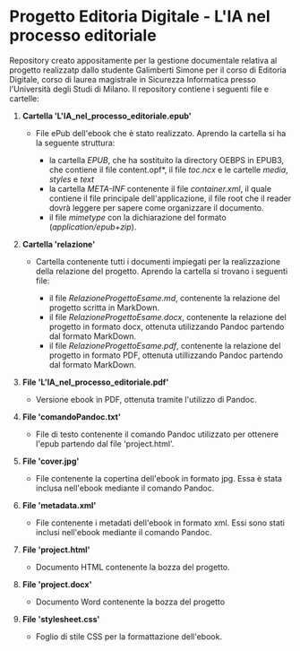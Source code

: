 # Progetto Editoria Digitale - L'IA nel processo editoriale
Repository creato appositamente per la gestione documentale relativa al progetto realizzatp dallo studente Galimberti Simone per il corso di Editoria Digitale, corso di laurea magistrale in Sicurezza Informatica presso l'Università degli Studi di Milano. Il repository contiene i seguenti file e cartelle:

1. **Cartella 'L'IA_nel_processo_editoriale.epub'**
   
   * File ePub dell'ebook che è stato realizzato. Aprendo la cartella si ha la seguente struttura:
     
     * la cartella *EPUB*, che ha sostituito la directory OEBPS in EPUB3, che contiene il file content.opf*, il file *toc.ncx* e le cartelle *media*, *styles* e *text*
     * la cartella *META-INF* contenente il file *container.xml*, il quale contiene il file principale dell'applicazione, il file root che il reader dovrà leggere per sapere come         organizzare il documento.
     * il file *mimetype* con la dichiarazione del formato (*application/epub+zip*).

2. **Cartella 'relazione'**

   * Cartella contenente tutti i documenti impiegati per la realizzazione della relazione del progetto. Aprendo la cartella si trovano i seguenti file:

     * il file *RelazioneProgettoEsame.md*, contenente la relazione del progetto scritta in MarkDown.
     * il file *RelazioneProgettoEsame.docx*, contenente la relazione del progetto in formato docx, ottenuta utilizzando Pandoc partendo dal formato MarkDown.
     * il file *RelazioneProgettoEsame.pdf*, contenente la relazione del progetto in formato PDF, ottenuta utillizzando Pandoc partendo dal formato MarkDown.

3. **File 'L'IA_nel_processo_editoriale.pdf'**

   * Versione ebook in PDF, ottenuta tramite l'utilizzo di Pandoc.

4. **File 'comandoPandoc.txt'**

   * File di testo contenente il comando Pandoc utilizzato per ottenere l'epub partendo dal file 'project.html'.

5. **File 'cover.jpg'**

   * File contenente la copertina dell'ebook in formato jpg. Essa è stata inclusa nell'ebook mediante il comando Pandoc.

6. **File 'metadata.xml'**

   * File contenente i metadati dell'ebook in formato xml. Essi sono stati inclusi nell'ebook mediante il comando Pandoc.

7. **File 'project.html'**

   * Documento HTML contenente la bozza del progetto.
   
9. **File 'project.docx'**

   * Documento Word contenente la bozza del progetto

10. **File 'stylesheet.css'**

    * Foglio di stile CSS per la formattazione dell'ebook.


